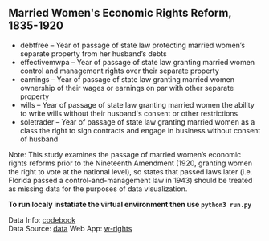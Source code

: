 ## Married Women's Economic Rights Reform, 1835-1920

* debtfree – Year of passage of state law protecting married women’s separate property from her husband’s debts
* effectivemwpa – Year of passage of state law granting married women control and management rights over their separate property
* earnings – Year of passage of state law granting married women ownership of their wages or earnings on par with other separate property
* wills – Year of passage of state law granting married women the ability to write wills without their husband's consent or other restrictions
* soletrader – Year of passage of state law granting married women as a class the right to sign contracts and engage in business without consent of husband

Note: This study examines the passage of married women’s economic rights reforms prior to the
Nineteenth Amendment (1920, granting women the right to vote at the national level), so states
that passed laws later (i.e. Florida passed a control-and-management law in 1943) should be
treated as missing data for the purposes of data visualization.

**To run localy instatiate the virtual environment then use `python3 run.py`**

Data Info: [codebook](https://github.com/aastopher/w_rights_app/blob/master/application/static/SturmCodebook_2.pdf) <br/>
Data Source: [data](https://github.com/aastopher/w_rights_app/blob/master/application/static/SturmData.csv) 
Web App: [w-rights](https://w-rights.herokuapp.com/)
